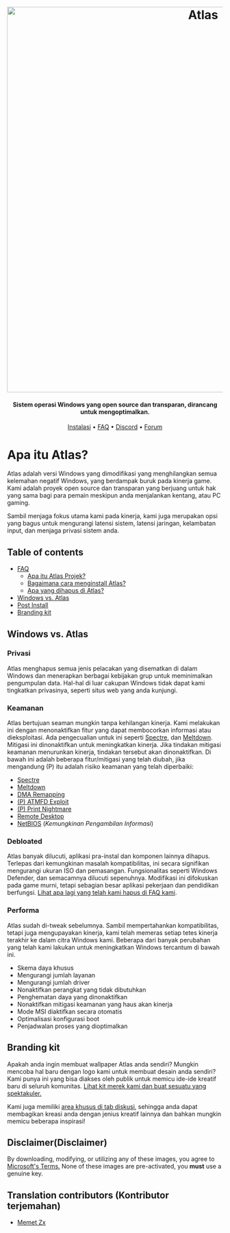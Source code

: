 <h1 align="center">
  <br>
  <a href="http://atlasos.net"><img src="https://i.imgur.com/xV08gIt.png" alt="Atlas" width="900"></a>
</h1>
<h4 align="center">Sistem operasi Windows yang open source dan transparan, dirancang untuk mengoptimalkan.</h4>

<p align="center">
  <a href="https://github.com/Atlas-OS/Atlas/wiki/2.-Installing">Instalasi</a>
  •
  <a href="https://github.com/Atlas-OS/Atlas/wiki/1.-FAQ#contents">FAQ</a>
  •
  <a href="https://discord.com/servers/atlas-795710270000332800" target="_blank">Discord</a>
  •
  <a href="https://forum.atlasos.net/">Forum</a>
</p>


# Apa itu Atlas?

Atlas adalah versi Windows yang dimodifikasi yang menghilangkan semua kelemahan negatif Windows, yang berdampak buruk pada kinerja game. Kami adalah proyek open source dan transparan yang berjuang untuk hak yang sama bagi para pemain meskipun anda menjalankan kentang, atau PC gaming.

Sambil menjaga fokus utama kami pada kinerja, kami juga merupakan opsi yang bagus untuk mengurangi latensi sistem, latensi jaringan, kelambatan input, dan menjaga privasi sistem anda.

## Table of contents

- [FAQ](https://github.com/Atlas-OS/Atlas/wiki/1.-FAQ)
  - [Apa itu Atlas Projek?](https://github.com/Atlas-OS/Atlas/wiki/1.-FAQ#11-what-is-the-atlas-project)
  - [Bagaimana cara menginstall Atlas?](https://github.com/Atlas-OS/Atlas/wiki/1.-FAQ#12-how-do-i-install-atlas-os)
  - [Apa yang dihapus di Atlas?](https://github.com/Atlas-OS/Atlas/wiki/1.-FAQ#13-whats-removed-in-atlas-os)
- <a href="#windows-vs-atlas">Windows vs. Atlas</a>
- [Post Install](https://github.com/Atlas-OS/Atlas/wiki/3.-Post-Install)
- [Branding kit](./img/brand-kit.zip)

## Windows vs. Atlas

### **Privasi**

Atlas menghapus semua jenis pelacakan yang disematkan di dalam Windows dan menerapkan berbagai kebijakan grup untuk meminimalkan pengumpulan data. Hal-hal di luar cakupan Windows tidak dapat kami tingkatkan privasinya, seperti situs web yang anda kunjungi.

### **Keamanan**

Atlas bertujuan seaman mungkin tanpa kehilangan kinerja. Kami melakukan ini dengan menonaktifkan fitur yang dapat membocorkan informasi atau dieksploitasi. Ada pengecualian untuk ini seperti [Spectre](https://spectreattack.com/spectre.pdf), dan [Meltdown](https://meltdownattack.com/meltdown.pdf). Mitigasi ini dinonaktifkan untuk meningkatkan kinerja.
Jika tindakan mitigasi keamanan menurunkan kinerja, tindakan tersebut akan dinonaktifkan.
Di bawah ini adalah beberapa fitur/mitigasi yang telah diubah, jika mengandung (P) itu adalah risiko keamanan yang telah diperbaiki:

- [Spectre](https://spectreattack.com/spectre.pdf)
- [Meltdown](https://meltdownattack.com/meltdown.pdf)
- [DMA Remapping](https://docs.microsoft.com/en-us/windows/security/information-protection/kernel-dma-protection-for-thunderbolt)
- [(P) ATMFD Exploit](https://msrc.microsoft.com/update-guide/en-US/vulnerability/CVE-2020-1020)
- [(P) Print Nightmare](https://us-cert.cisa.gov/ncas/current-activity/2021/06/30/printnightmare-critical-windows-print-spooler-vulnerability)
- [Remote Desktop](https://cve.mitre.org/cgi-bin/cvekey.cgi?keyword=Windows+Remote+Desktop)
- [NetBIOS](https://en.wikipedia.org/wiki/NetBIOS) (_Kemungkinan Pengambilan Informasi_)

### **Debloated**

Atlas banyak dilucuti, aplikasi pra-instal dan komponen lainnya dihapus. Terlepas dari kemungkinan masalah kompatibilitas, ini secara signifikan mengurangi ukuran ISO dan pemasangan. Fungsionalitas seperti Windows Defender, dan semacamnya dilucuti sepenuhnya. Modifikasi ini difokuskan pada game murni, tetapi sebagian besar aplikasi pekerjaan dan pendidikan berfungsi. [Lihat apa lagi yang telah kami hapus di FAQ kami](https://github.com/Atlas-OS/Atlas/wiki/1.-FAQ#13-whats-removed-in-atlas-os).

### **Performa**

Atlas sudah di-tweak sebelumnya. Sambil mempertahankan kompatibilitas, tetapi juga mengupayakan kinerja, kami telah memeras setiap tetes kinerja terakhir ke dalam citra Windows kami. Beberapa dari banyak perubahan yang telah kami lakukan untuk meningkatkan Windows tercantum di bawah ini.

- Skema daya khusus
- Mengurangi jumlah layanan
- Mengurangi jumlah driver
- Nonaktifkan perangkat yang tidak dibutuhkan
- Penghematan daya yang dinonaktifkan
- Nonaktifkan mitigasi keamanan yang haus akan kinerja
- Mode MSI diaktifkan secara otomatis
- Optimalisasi konfigurasi boot
- Penjadwalan proses yang dioptimalkan

## Branding kit

Apakah anda ingin membuat wallpaper Atlas anda sendiri? Mungkin mencoba hal baru dengan logo kami untuk membuat desain anda sendiri? Kami punya ini yang bisa diakses oleh publik untuk memicu ide-ide kreatif baru di seluruh komunitas. [Lihat kit merek kami dan buat sesuatu yang spektakuler.](./img/brand-kit.zip)

Kami juga memiliki [area khusus di tab diskusi](https://github.com/Atlas-OS/Atlas/discussions/categories/community-artwork), sehingga anda dapat membagikan kreasi anda dengan jenius kreatif lainnya dan bahkan mungkin memicu beberapa inspirasi!

## Disclaimer(Disclaimer)

By downloading, modifying, or utilizing any of these images, you agree to [Microsoft's Terms.](https://www.microsoft.com/en-us/Useterms/Retail/Windows/10/UseTerms_Retail_Windows_10_English.htm) None of these images are pre-activated, you **must** use a genuine key.

## Translation contributors (Kontributor terjemahan)

- [Memet Zx](https://github.com/zxce3)